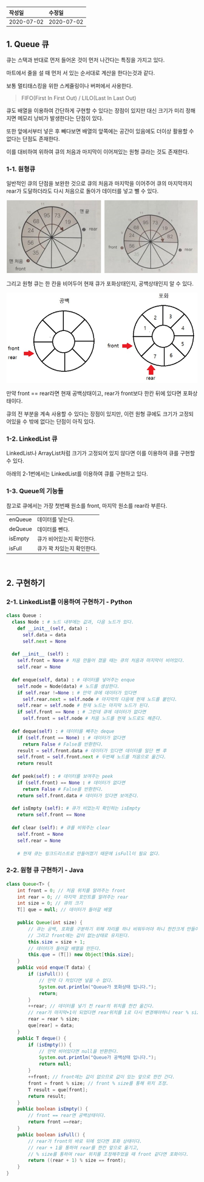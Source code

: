 |작성일|수정일|
|:----|:----|
|2020-07-02|2020-07-02|

## 1. Queue 큐

큐는 스택과 반대로 먼저 들어온 것이 먼저 나간다는 특징을 가지고 있다.

마트에서 줄을 설 때 먼저 서 있는 순서대로 계산을 한다는것과 같다.

보통 멀티태스킹을 위한 스케쥴링이나 버퍼에서 사용한다.

> FIFO(First In First Out) / LILO(Last In Last Out)

큐도 배열을 이용하여 간단하게 구현할 수 있다는 장점이 있지만 대신 크기가 미리 정해지면 메모리 낭비가 발생한다는 단점이 있다.

또한 앞에서부터 넣은 후 빼다보면 배열의 앞쪽에는 공간이 있음에도 더이상 활용할 수 없다는 단점도 존재한다.

이를 대비하여 위하여 큐의 처음과 마지막이 이어져있는 원형 큐라는 것도 존재한다.


### 1-1. 원형큐

일반적인 큐의 단점을 보완한 것으로 큐의 처음과 마지막을 이어주어 큐의 마지막까지 rear가 도달하더라도 다시 처음으로 돌아가 데이터를 넣고 뺄 수 있다.

![원형큐](/images/posts/DataStructure/Queue/01.png "DoIt알고리즘 원형 큐")

그리고 원형 큐는 한 칸을 비어두어 현재 큐가 포화상태인지, 공백상태인지 알 수 있다.

![원형큐의 공백, 포화](/images/posts/DataStructure/Queue/02.jpg "원형 큐의 공백, 포화")

만약 front == rear라면 현재 공백상태이고, rear가 front보다 한칸 뒤에 있다면 포화상태이다.

큐의 전 부분을 계속 사용할 수 있다는 장점이 있지만, 이런 원형 큐에도 크기가 고정되어있을 수 밖에 없다는 단점이 아직 있다.

### 1-2. LinkedList 큐

LinkedList나 ArrayList처럼 크기가 고정되어 있지 않다면 이를 이용하여 큐를 구현할 수 있다.

아래의 2-1번에서는 LinkedList를 이용하여 큐를 구현하고 있다.


### 1-3. Queue의 기능들

참고로 큐에서는 가장 첫번째 원소를 front, 마지막 원소를 rear라 부른다.

<table>
  <tr>
    <td>enQueue</td>
    <td>데이터를 넣는다.</td>
  </tr>
    <tr>
    <td>deQueue</td>
    <td>데이터를 뺀다.</td>
  </tr>
    <tr>
    <td>isEmpty</td>
    <td>큐가 비어있는지 확인한다.</td>
  </tr>
    <tr>
    <td>isFull</td>
    <td>큐가 꽉 차있는지 확인한다.</td>
  </tr>
</table>

<br>

## 2. 구현하기

### 2-1. LinkedList를 이용하여 구현하기 - Python

```python
class Queue :
  class Node : # 노드 내부에는 값과, 다음 노드가 있다.
    def __init__(self, data) :
      self.data = data
      self.next = None
      
  def __init__ (self) :
    self.front = None # 처음 만들어 졌을 때는 큐의 처음과 마지막이 비어있다.
    self.rear = None

  def enque(self, data) : # 데이터를 넣어주는 enque
    self.node = Node(data) # 노드를 생성한다.
    if self.rear !=None : # 만약 큐에 데이터가 있다면
      self.rear.next = self.node # 마지막의 다음에 현재 노드를 붙인다.
    self.rear = self.node # 현재 노드는 마지막 노드가 된다.
    if self.front == None : # 그런데 큐에 데이터가 없다면
      self.front = self.node # 처음 노드를 현재 노드로도 해준다.
    
  def deque(self) : # 데이터를 빼주는 deque
    if (self.front == None) : # 데이터가 없다면
      return False # False를 반환한다.
    result = self.front.data # 데이터가 있다면 데이터를 일단 뺀 후
    self.front = self.front.next # 두번째 노드를 처음으로 옮긴다.
    return result

  def peek(self) : # 데이터를 보여주는 peek
    if (self.front) == None : # 데이터가 없다면
      return False # False를 반환한다.
    return self.front.data # 데이터가 있다면 보여준다.
 
  def isEmpty (self): # 큐가 비었는지 확인하는 isEmpty
    return self.front == None

  def clear (self): # 큐를 비워주는 clear
    self.front = None
    self.rear = None

    # 현재 큐는 링크드리스트로 만들어졌기 때문에 isFull이 필요 없다.
```


### 2-2. 원형 큐 구현하기 - Java

```java
class Queue<T> {
	int front = 0; // 처음 위치를 알려주는 front
	int rear = 0; // 마지막 포인트를 알려주는 rear
	int size = 0; // 큐의 크기
	T[] que = null; // 데이터가 들어갈 배열
	
	public Queue(int size) {
		// 큐는 공백, 포화를 구분하기 위해 자리를 하나 비워두어야 하니 한칸크게 만들어주자.
		// 그리고 front에는 값이 없는상태로 유지된다.
		this.size = size + 1; 
		// 데이터가 들어갈 배열을 만든다.
		this.que = (T[]) new Object[this.size];
	}
	public void enque(T data) {
		if (isFull()) {
			// 만약 다 차있다면 넣을 수 없다.
			System.out.println("Queue가 포화상태 입니다.");
			return;
		}
		++rear; // 데이터를 넣기 전 rear의 위치를 한칸 옮긴다.
		// rear가 마지막+1이 되었다면 rear위치를 1로 다시 변경해야하니 rear % size를 통하여 변경한다.
		rear = rear % size;
		que[rear] = data;
	}
	public T deque() {
		if (isEmpty()) {
			// 만약 비어있다면 null을 반환한다.
			System.out.println("Queue가 공백상태 입니다.");
			return null;
		}
		++front; // front에는 값이 없으므로 값이 있는 앞으로 한칸 간다. 
		front = front % size; // front % size를 통해 위치 조정.
		T result = que[front];
		return result;
	}
	public boolean isEmpty() {
		// front == rear면 공백상태이다.
		return front ==rear;
	}
	public boolean isFull() {
		// rear가 front의 바로 뒤에 있다면 포화 상태이다.
		// rear + 1을 통하여 rear를 한칸 앞으로 옮기고,
		// % size를 통하여 rear 위치를 조정해주었을 때 front 같다면 포화이다.
		return ((rear + 1) % size == front);
	}
}
```

